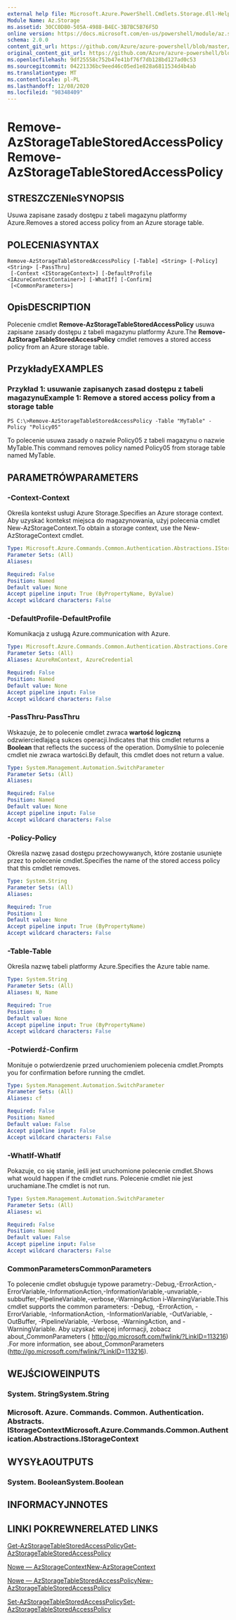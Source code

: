 ```yaml
---
external help file: Microsoft.Azure.PowerShell.Cmdlets.Storage.dll-Help.xml
Module Name: Az.Storage
ms.assetid: 30CC0D80-505A-4988-B4EC-3B7BC5B76F5D
online version: https://docs.microsoft.com/en-us/powershell/module/az.storage/remove-azstoragetablestoredaccesspolicy
schema: 2.0.0
content_git_url: https://github.com/Azure/azure-powershell/blob/master/src/Storage/Storage.Management/help/Remove-AzStorageTableStoredAccessPolicy.md
original_content_git_url: https://github.com/Azure/azure-powershell/blob/master/src/Storage/Storage.Management/help/Remove-AzStorageTableStoredAccessPolicy.md
ms.openlocfilehash: 9df25558c752b47e41bf76f7db128bd127ad0c53
ms.sourcegitcommit: 04221336bc9eed46c05ed1e828a6811534d4b4ab
ms.translationtype: MT
ms.contentlocale: pl-PL
ms.lasthandoff: 12/08/2020
ms.locfileid: "98348409"
---
```

# <span data-ttu-id="94dd7-101">Remove-AzStorageTableStoredAccessPolicy</span><span class="sxs-lookup"><span data-stu-id="94dd7-101">Remove-AzStorageTableStoredAccessPolicy</span></span>

## <span data-ttu-id="94dd7-102">STRESZCZENIe</span><span class="sxs-lookup"><span data-stu-id="94dd7-102">SYNOPSIS</span></span>
<span data-ttu-id="94dd7-103">Usuwa zapisane zasady dostępu z tabeli magazynu platformy Azure.</span><span class="sxs-lookup"><span data-stu-id="94dd7-103">Removes a stored access policy from an Azure storage table.</span></span>

## <span data-ttu-id="94dd7-104">POLECENIA</span><span class="sxs-lookup"><span data-stu-id="94dd7-104">SYNTAX</span></span>

```
Remove-AzStorageTableStoredAccessPolicy [-Table] <String> [-Policy] <String> [-PassThru]
 [-Context <IStorageContext>] [-DefaultProfile <IAzureContextContainer>] [-WhatIf] [-Confirm]
 [<CommonParameters>]
```

## <span data-ttu-id="94dd7-105">Opis</span><span class="sxs-lookup"><span data-stu-id="94dd7-105">DESCRIPTION</span></span>
<span data-ttu-id="94dd7-106">Polecenie cmdlet **Remove-AzStorageTableStoredAccessPolicy** usuwa zapisane zasady dostępu z tabeli magazynu platformy Azure.</span><span class="sxs-lookup"><span data-stu-id="94dd7-106">The **Remove-AzStorageTableStoredAccessPolicy** cmdlet removes a stored access policy from an Azure storage table.</span></span>

## <span data-ttu-id="94dd7-107">Przykłady</span><span class="sxs-lookup"><span data-stu-id="94dd7-107">EXAMPLES</span></span>

### <span data-ttu-id="94dd7-108">Przykład 1: usuwanie zapisanych zasad dostępu z tabeli magazynu</span><span class="sxs-lookup"><span data-stu-id="94dd7-108">Example 1: Remove a stored access policy from a storage table</span></span>
```
PS C:\>Remove-AzStorageTableStoredAccessPolicy -Table "MyTable" -Policy "Policy05"
```

<span data-ttu-id="94dd7-109">To polecenie usuwa zasady o nazwie Policy05 z tabeli magazynu o nazwie MyTable.</span><span class="sxs-lookup"><span data-stu-id="94dd7-109">This command removes policy named Policy05 from storage table named MyTable.</span></span>

## <span data-ttu-id="94dd7-110">PARAMETRÓW</span><span class="sxs-lookup"><span data-stu-id="94dd7-110">PARAMETERS</span></span>

### <span data-ttu-id="94dd7-111">-Context</span><span class="sxs-lookup"><span data-stu-id="94dd7-111">-Context</span></span>
<span data-ttu-id="94dd7-112">Określa kontekst usługi Azure Storage.</span><span class="sxs-lookup"><span data-stu-id="94dd7-112">Specifies an Azure storage context.</span></span>
<span data-ttu-id="94dd7-113">Aby uzyskać kontekst miejsca do magazynowania, użyj polecenia cmdlet New-AzStorageContext.</span><span class="sxs-lookup"><span data-stu-id="94dd7-113">To obtain a storage context, use the New-AzStorageContext cmdlet.</span></span>

```yaml
Type: Microsoft.Azure.Commands.Common.Authentication.Abstractions.IStorageContext
Parameter Sets: (All)
Aliases:

Required: False
Position: Named
Default value: None
Accept pipeline input: True (ByPropertyName, ByValue)
Accept wildcard characters: False
```

### <span data-ttu-id="94dd7-114">-DefaultProfile</span><span class="sxs-lookup"><span data-stu-id="94dd7-114">-DefaultProfile</span></span>
<span data-ttu-id="94dd7-115">Komunikacja z usługą Azure.</span><span class="sxs-lookup"><span data-stu-id="94dd7-115">communication with Azure.</span></span>

```yaml
Type: Microsoft.Azure.Commands.Common.Authentication.Abstractions.Core.IAzureContextContainer
Parameter Sets: (All)
Aliases: AzureRmContext, AzureCredential

Required: False
Position: Named
Default value: None
Accept pipeline input: False
Accept wildcard characters: False
```

### <span data-ttu-id="94dd7-116">-PassThru</span><span class="sxs-lookup"><span data-stu-id="94dd7-116">-PassThru</span></span>
<span data-ttu-id="94dd7-117">Wskazuje, że to polecenie cmdlet zwraca **wartość logiczną** odzwierciedlającą sukces operacji.</span><span class="sxs-lookup"><span data-stu-id="94dd7-117">Indicates that this cmdlet returns a **Boolean** that reflects the success of the operation.</span></span>
<span data-ttu-id="94dd7-118">Domyślnie to polecenie cmdlet nie zwraca wartości.</span><span class="sxs-lookup"><span data-stu-id="94dd7-118">By default, this cmdlet does not return a value.</span></span>

```yaml
Type: System.Management.Automation.SwitchParameter
Parameter Sets: (All)
Aliases:

Required: False
Position: Named
Default value: None
Accept pipeline input: False
Accept wildcard characters: False
```

### <span data-ttu-id="94dd7-119">-Policy</span><span class="sxs-lookup"><span data-stu-id="94dd7-119">-Policy</span></span>
<span data-ttu-id="94dd7-120">Określa nazwę zasad dostępu przechowywanych, które zostanie usunięte przez to polecenie cmdlet.</span><span class="sxs-lookup"><span data-stu-id="94dd7-120">Specifies the name of the stored access policy that this cmdlet removes.</span></span>

```yaml
Type: System.String
Parameter Sets: (All)
Aliases:

Required: True
Position: 1
Default value: None
Accept pipeline input: True (ByPropertyName)
Accept wildcard characters: False
```

### <span data-ttu-id="94dd7-121">-Table</span><span class="sxs-lookup"><span data-stu-id="94dd7-121">-Table</span></span>
<span data-ttu-id="94dd7-122">Określa nazwę tabeli platformy Azure.</span><span class="sxs-lookup"><span data-stu-id="94dd7-122">Specifies the Azure table name.</span></span>

```yaml
Type: System.String
Parameter Sets: (All)
Aliases: N, Name

Required: True
Position: 0
Default value: None
Accept pipeline input: True (ByPropertyName)
Accept wildcard characters: False
```

### <span data-ttu-id="94dd7-123">-Potwierdź</span><span class="sxs-lookup"><span data-stu-id="94dd7-123">-Confirm</span></span>
<span data-ttu-id="94dd7-124">Monituje o potwierdzenie przed uruchomieniem polecenia cmdlet.</span><span class="sxs-lookup"><span data-stu-id="94dd7-124">Prompts you for confirmation before running the cmdlet.</span></span>

```yaml
Type: System.Management.Automation.SwitchParameter
Parameter Sets: (All)
Aliases: cf

Required: False
Position: Named
Default value: False
Accept pipeline input: False
Accept wildcard characters: False
```

### <span data-ttu-id="94dd7-125">-WhatIf</span><span class="sxs-lookup"><span data-stu-id="94dd7-125">-WhatIf</span></span>
<span data-ttu-id="94dd7-126">Pokazuje, co się stanie, jeśli jest uruchomione polecenie cmdlet.</span><span class="sxs-lookup"><span data-stu-id="94dd7-126">Shows what would happen if the cmdlet runs.</span></span>
<span data-ttu-id="94dd7-127">Polecenie cmdlet nie jest uruchamiane.</span><span class="sxs-lookup"><span data-stu-id="94dd7-127">The cmdlet is not run.</span></span>

```yaml
Type: System.Management.Automation.SwitchParameter
Parameter Sets: (All)
Aliases: wi

Required: False
Position: Named
Default value: False
Accept pipeline input: False
Accept wildcard characters: False
```

### <span data-ttu-id="94dd7-128">CommonParameters</span><span class="sxs-lookup"><span data-stu-id="94dd7-128">CommonParameters</span></span>
<span data-ttu-id="94dd7-129">To polecenie cmdlet obsługuje typowe parametry:-Debug,-ErrorAction,-ErrorVariable,-InformationAction,-InformationVariable,-unvariable,-subbuffer,-PipelineVariable,-verbose,-WarningAction i-WarningVariable.</span><span class="sxs-lookup"><span data-stu-id="94dd7-129">This cmdlet supports the common parameters: -Debug, -ErrorAction, -ErrorVariable, -InformationAction, -InformationVariable, -OutVariable, -OutBuffer, -PipelineVariable, -Verbose, -WarningAction, and -WarningVariable.</span></span> <span data-ttu-id="94dd7-130">Aby uzyskać więcej informacji, zobacz about_CommonParameters ( http://go.microsoft.com/fwlink/?LinkID=113216) .</span><span class="sxs-lookup"><span data-stu-id="94dd7-130">For more information, see about_CommonParameters (http://go.microsoft.com/fwlink/?LinkID=113216).</span></span>

## <span data-ttu-id="94dd7-131">WEJŚCIOWE</span><span class="sxs-lookup"><span data-stu-id="94dd7-131">INPUTS</span></span>

### <span data-ttu-id="94dd7-132">System. String</span><span class="sxs-lookup"><span data-stu-id="94dd7-132">System.String</span></span>

### <span data-ttu-id="94dd7-133">Microsoft. Azure. Commands. Common. Authentication. Abstracts. IStorageContext</span><span class="sxs-lookup"><span data-stu-id="94dd7-133">Microsoft.Azure.Commands.Common.Authentication.Abstractions.IStorageContext</span></span>

## <span data-ttu-id="94dd7-134">WYSYŁA</span><span class="sxs-lookup"><span data-stu-id="94dd7-134">OUTPUTS</span></span>

### <span data-ttu-id="94dd7-135">System. Boolean</span><span class="sxs-lookup"><span data-stu-id="94dd7-135">System.Boolean</span></span>

## <span data-ttu-id="94dd7-136">INFORMACYJN</span><span class="sxs-lookup"><span data-stu-id="94dd7-136">NOTES</span></span>

## <span data-ttu-id="94dd7-137">LINKI POKREWNE</span><span class="sxs-lookup"><span data-stu-id="94dd7-137">RELATED LINKS</span></span>

[<span data-ttu-id="94dd7-138">Get-AzStorageTableStoredAccessPolicy</span><span class="sxs-lookup"><span data-stu-id="94dd7-138">Get-AzStorageTableStoredAccessPolicy</span></span>](./Get-AzStorageTableStoredAccessPolicy.md)

[<span data-ttu-id="94dd7-139">Nowe — AzStorageContext</span><span class="sxs-lookup"><span data-stu-id="94dd7-139">New-AzStorageContext</span></span>](./New-AzStorageContext.md)

[<span data-ttu-id="94dd7-140">Nowe — AzStorageTableStoredAccessPolicy</span><span class="sxs-lookup"><span data-stu-id="94dd7-140">New-AzStorageTableStoredAccessPolicy</span></span>](./New-AzStorageTableStoredAccessPolicy.md)

[<span data-ttu-id="94dd7-141">Set-AzStorageTableStoredAccessPolicy</span><span class="sxs-lookup"><span data-stu-id="94dd7-141">Set-AzStorageTableStoredAccessPolicy</span></span>](./Set-AzStorageTableStoredAccessPolicy.md)
